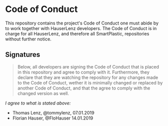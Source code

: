 # Code of Conduct
This repository contains the project's Code of Conduct one must abide by to work together with HauserLenz developers.
The Code of Conduct is in charge for all HauserLenz, and therefore all SmartPlastic, repositories without further notice.

## Signatures

> Below, all developers are signing the Code of Conduct that is placed in this repository and agree to comply with it. Furthermore, they declare that they are watching the repository for any changes made to the Code of Conduct, wether it is minimally changed or replaced by another Code of Conduct, and that the agree to comply with the changed version as well.

*I agree to what is stated above:*

- Thomas Lenz, @tommylenz, 07.01.2019
- Florian Hauser, @FloHauser 14.01.2019
